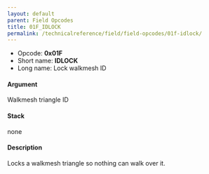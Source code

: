 ```yaml
---
layout: default
parent: Field Opcodes
title: 01F_IDLOCK
permalink: /technicalreference/field/field-opcodes/01f-idlock/
---
```


-   Opcode: **0x01F**
-   Short name: **IDLOCK**
-   Long name: Lock walkmesh ID

#### Argument

Walkmesh triangle ID

#### Stack

none

#### Description

Locks a walkmesh triangle so nothing can walk over it.
